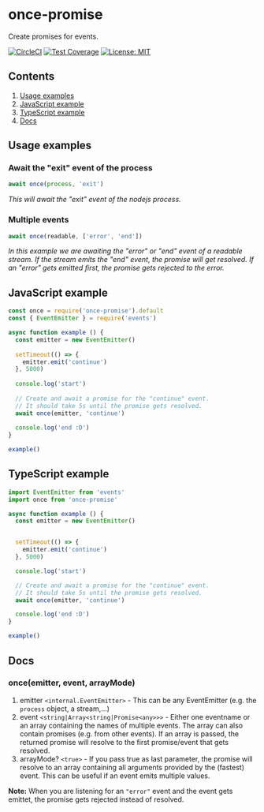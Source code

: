 # once-promise

Create promises for events.

[![CircleCI](https://circleci.com/gh/robojones/once.svg?style=shield)](https://circleci.com/gh/robojones/once)
[![Test Coverage](https://codeclimate.com/github/robojones/once/badges/coverage.svg)](https://codeclimate.com/github/robojones/once/coverage)
[![License: MIT](https://img.shields.io/badge/License-MIT-yellow.svg)](https://opensource.org/licenses/MIT)

## Contents

1. [Usage examples](#usage-examples)
2. [JavaScript example](#javascript-example)
3. [TypeScript example](#typescript-example)
4. [Docs](#docs)

## Usage examples

### Await the "exit" event of the process

```javascript
await once(process, 'exit')
```

_This will await the "exit" event of the nodejs process._

### Multiple events

```javascript
await once(readable, ['error', 'end'])
```

_In this example we are awaiting the "error" or "end" event of a readable stream. If the stream emits the "end" event, the promise will get resolved. If an "error" gets emitted first, the promise gets rejected to the error._

## JavaScript example

```javascript
const once = require('once-promise').default
const { EventEmitter } = require('events')

async function example () {
  const emitter = new EventEmitter()
  
  setTimeout(() => {
    emitter.emit('continue')
  }, 5000)
  
  console.log('start')
  
  // Create and await a promise for the "continue" event.
  // It should take 5s until the promise gets resolved.
  await once(emitter, 'continue')
  
  console.log('end :D')
}

example()
```

## TypeScript example

```typescript
import EventEmitter from 'events'
import once from 'once-promise'

async function example () {
  const emitter = new EventEmitter()


  setTimeout(() => {
    emitter.emit('continue')
  }, 5000)

  console.log('start')

  // Create and await a promise for the "continue" event.
  // It should take 5s until the promise gets resolved.
  await once(emitter, 'continue')

  console.log('end :D')
}

example()
```

## Docs

### once(emitter, event, arrayMode)
1. emitter `<internal.EventEmitter>` - This can be any EventEmitter (e.g. the `process` object, a stream,...)
2. event `<string|Array<string|Promise<any>>>` - Either one eventname or an array containing the names of multiple events. The array can also contain promises (e.g. from other events). If an array is passed, the returned promise will resolve to the first promise/event that gets resolved.
3. arrayMode? `<true>` - If you pass true as last parameter, the promise will resolve to an array containing all arguments provided by the (fastest) event. This can be useful if an event emits multiple values.

__Note:__ When you are listening for an `"error"` event and the event gets emittet, the promise gets rejected instead of resolved.
